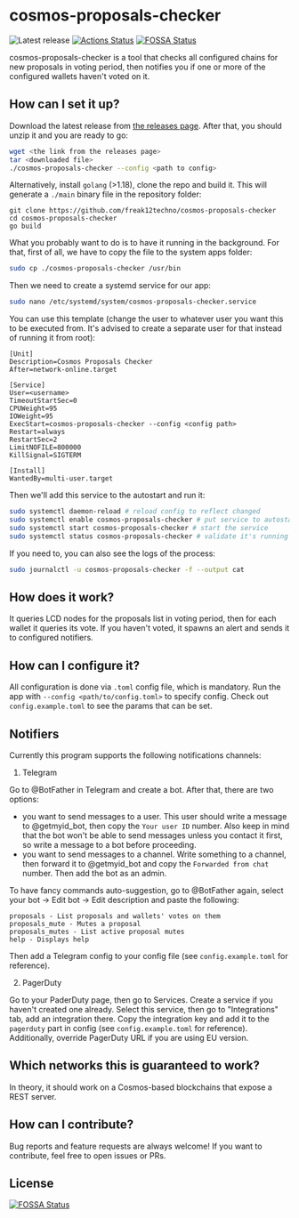 # cosmos-proposals-checker

![Latest release](https://img.shields.io/github/v/release/freak12techno/cosmos-proposals-checker)
[![Actions Status](https://github.com/freak12techno/cosmos-proposals-checker/workflows/test/badge.svg)](https://github.com/freak12techno/cosmos-proposals-checker/actions)
[![FOSSA Status](https://app.fossa.com/api/projects/git%2Bgithub.com%2Ffreak12techno%2Fcosmos-proposals-checker.svg?type=shield)](https://app.fossa.com/projects/git%2Bgithub.com%2Ffreak12techno%2Fcosmos-proposals-checker?ref=badge_shield)

cosmos-proposals-checker is a tool that checks all configured chains for new proposals in voting period, then notifies you if one or more of the configured wallets haven't voted on it.

## How can I set it up?

Download the latest release from [the releases page](https://github.com/freak12techno/cosmos-proposals-checker/releases/). After that, you should unzip it and you are ready to go:

```sh
wget <the link from the releases page>
tar <downloaded file>
./cosmos-proposals-checker --config <path to config>
```

Alternatively, install `golang` (>1.18), clone the repo and build it. This will generate a `./main` binary file in the repository folder:
```
git clone https://github.com/freak12techno/cosmos-proposals-checker
cd cosmos-proposals-checker
go build
```

What you probably want to do is to have it running in the background. For that, first of all, we have to copy the file to the system apps folder:

```sh
sudo cp ./cosmos-proposals-checker /usr/bin
```

Then we need to create a systemd service for our app:

```sh
sudo nano /etc/systemd/system/cosmos-proposals-checker.service
```

You can use this template (change the user to whatever user you want this to be executed from. It's advised to create a separate user for that instead of running it from root):

```
[Unit]
Description=Cosmos Proposals Checker
After=network-online.target

[Service]
User=<username>
TimeoutStartSec=0
CPUWeight=95
IOWeight=95
ExecStart=cosmos-proposals-checker --config <config path>
Restart=always
RestartSec=2
LimitNOFILE=800000
KillSignal=SIGTERM

[Install]
WantedBy=multi-user.target
```

Then we'll add this service to the autostart and run it:

```sh
sudo systemctl daemon-reload # reload config to reflect changed
sudo systemctl enable cosmos-proposals-checker # put service to autostart
sudo systemctl start cosmos-proposals-checker # start the service
sudo systemctl status cosmos-proposals-checker # validate it's running
```

If you need to, you can also see the logs of the process:

```sh
sudo journalctl -u cosmos-proposals-checker -f --output cat
```

## How does it work?

It queries LCD nodes for the proposals list in voting period, then for each wallet it queries its vote. If you haven't voted, it spawns an alert and sends it to configured notifiers.

## How can I configure it?

All configuration is done via `.toml` config file, which is mandatory. Run the app with `--config <path/to/config.toml>` to specify config. Check out `config.example.toml` to see the params that can be set.

## Notifiers

Currently this program supports the following notifications channels:
1) Telegram

Go to @BotFather in Telegram and create a bot. After that, there are two options:
- you want to send messages to a user. This user should write a message to @getmyid_bot, then copy the `Your user ID` number. Also keep in mind that the bot won't be able to send messages unless you contact it first, so write a message to a bot before proceeding.
- you want to send messages to a channel. Write something to a channel, then forward it to @getmyid_bot and copy the `Forwarded from chat` number. Then add the bot as an admin.

To have fancy commands auto-suggestion, go to @BotFather again, select your bot -> Edit bot -> Edit description and paste the following:
```
proposals - List proposals and wallets' votes on them
proposals_mute - Mutes a proposal
proposals_mutes - List active proposal mutes
help - Displays help
```

Then add a Telegram config to your config file (see `config.example.toml` for reference).

2) PagerDuty

Go to your PaderDuty page, then go to Services. Create a service if you haven't created one already. Select this service, then go to "Integrations" tab, add an integration there. Copy the integration key and add it to the `pagerduty` part in config (see `config.example.toml` for reference). Additionally, override PagerDuty URL if you are using EU version.


## Which networks this is guaranteed to work?

In theory, it should work on a Cosmos-based blockchains that expose a REST server.

## How can I contribute?

Bug reports and feature requests are always welcome! If you want to contribute, feel free to open issues or PRs.


## License
[![FOSSA Status](https://app.fossa.com/api/projects/git%2Bgithub.com%2Ffreak12techno%2Fcosmos-proposals-checker.svg?type=large)](https://app.fossa.com/projects/git%2Bgithub.com%2Ffreak12techno%2Fcosmos-proposals-checker?ref=badge_large)